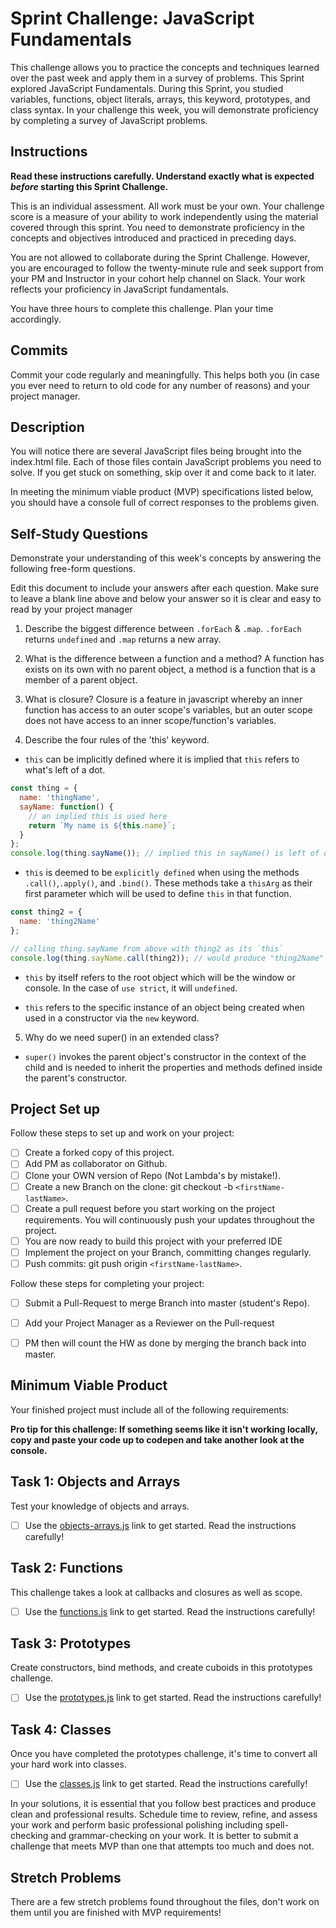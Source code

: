 # Sprint Challenge: JavaScript Fundamentals

This challenge allows you to practice the concepts and techniques learned over the past week and apply them in a survey of problems. This Sprint explored JavaScript Fundamentals. During this Sprint, you studied variables, functions, object literals, arrays, this keyword, prototypes, and class syntax. In your challenge this week, you will demonstrate proficiency by completing a survey of JavaScript problems.

## Instructions

**Read these instructions carefully. Understand exactly what is expected _before_ starting this Sprint Challenge.**

This is an individual assessment. All work must be your own. Your challenge score is a measure of your ability to work independently using the material covered through this sprint. You need to demonstrate proficiency in the concepts and objectives introduced and practiced in preceding days.

You are not allowed to collaborate during the Sprint Challenge. However, you are encouraged to follow the twenty-minute rule and seek support from your PM and Instructor in your cohort help channel on Slack. Your work reflects your proficiency in JavaScript fundamentals.

You have three hours to complete this challenge. Plan your time accordingly.

## Commits

Commit your code regularly and meaningfully. This helps both you (in case you ever need to return to old code for any number of reasons) and your project manager.

## Description

You will notice there are several JavaScript files being brought into the index.html file.  Each of those files contain JavaScript problems you need to solve.  If you get stuck on something, skip over it and come back to it later.

In meeting the minimum viable product (MVP) specifications listed below, you should have a console full of correct responses to the problems given.

## Self-Study Questions

Demonstrate your understanding of this week's concepts by answering the following free-form questions.

Edit this document to include your answers after each question. Make sure to leave a blank line above and below your answer so it is clear and easy to read by your project manager

1. Describe the biggest difference between `.forEach` & `.map`.
`.forEach` returns `undefined` and `.map` returns a new array.

2. What is the difference between a function and a method?
A function has exists on its own with no parent object, a method is a function that is a member of a parent object.

3. What is closure?
Closure is a feature in javascript whereby an inner function has access to an outer scope's variables, but an outer
scope does not have access to an inner scope/function's variables.

4. Describe the four rules of the 'this' keyword.

- `this` can be implicitly defined where it is implied that `this` refers to what's left of a dot.

```javascript
const thing = {
  name: 'thingName',
  sayName: function() {
    // an implied this is used here
    return `My name is ${this.name}`;
  }
};
console.log(thing.sayName()); // implied this in sayName() is left of dot.
```

- `this` is deemed to be `explicitly defined` when using the methods `.call()`,`.apply()`, and `.bind()`.  These methods take a `thisArg` as their first parameter which will be used to define `this` in that function.

```javascript
const thing2 = {
  name: 'thing2Name'
};

// calling thing.sayName from above with thing2 as its `this`
console.log(thing.sayName.call(thing2)); // would produce "thing2Name"
```

- `this` by itself refers to the root object which will be the window or console. In the case of `use strict`, it will `undefined`.

- `this` refers to the specific instance of an object being created when used in a constructor via the `new` keyword.

5. Why do we need super() in an extended class?

- `super()` invokes the parent object's constructor in the context of the child and is needed to inherit the properties
    and methods defined inside the parent's constructor.

## Project Set up

Follow these steps to set up and work on your project:

- [ ] Create a forked copy of this project.
- [ ] Add PM as collaborator on Github.
- [ ] Clone your OWN version of Repo (Not Lambda's by mistake!).
- [ ] Create a new Branch on the clone: git checkout -b `<firstName-lastName>`.
- [ ] Create a pull request before you start working on the project requirements.  You will continuously push your updates throughout the project.
- [ ] You are now ready to build this project with your preferred IDE
- [ ] Implement the project on your Branch, committing changes regularly.
- [ ] Push commits: git push origin `<firstName-lastName>`.

Follow these steps for completing your project:

- [ ] Submit a Pull-Request to merge <firstName-lastName> Branch into master (student's  Repo).
- [ ] Add your Project Manager as a Reviewer on the Pull-request
- [ ] PM then will count the HW as done by  merging the branch back into master.


## Minimum Viable Product

Your finished project must include all of the following requirements:

**Pro tip for this challenge: If something seems like it isn't working locally, copy and paste your code up to codepen and take another look at the console.**

## Task 1: Objects and Arrays
Test your knowledge of objects and arrays.
* [ ] Use the [objects-arrays.js](challenges/objects-arrays.js) link to get started.  Read the instructions carefully!

## Task 2: Functions
This challenge takes a look at callbacks and closures as well as scope.
* [ ] Use the [functions.js](challenges/functions.js) link to get started. Read the instructions carefully!

## Task 3: Prototypes
Create constructors, bind methods, and create cuboids in this prototypes challenge.
* [ ] Use the [prototypes.js](challenges/prototypes.js) link to get started. Read the instructions carefully!

## Task 4: Classes
Once you have completed the prototypes challenge, it's time to convert all your hard work into classes.
* [ ] Use the [classes.js](challenges/classes.js) link to get started. Read the instructions carefully!

In your solutions, it is essential that you follow best practices and produce clean and professional results. Schedule time to review, refine, and assess your work and perform basic professional polishing including spell-checking and grammar-checking on your work. It is better to submit a challenge that meets MVP than one that attempts too much and does not.

## Stretch Problems

There are a few stretch problems found throughout the files, don't work on them until you are finished with MVP requirements!
